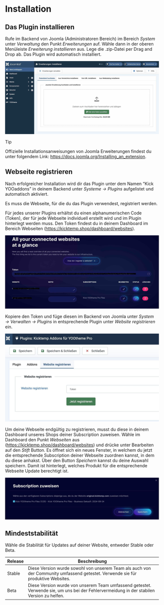 # Installation

## Das Plugin installieren

Rufe im Backend von Joomla (Administratoren Bereich) im Bereich *System* unter *Verwaltung* den Punkt *Erweiterungen* auf. Wähle dann in der oberen Menüleiste *Erweiterung installieren* aus. Lege die .zip-Datei per Drag and Drop ab. Das Plugin wird automatisch installiert.

![Installieren.jpeg](assets/JPEG/gettingstarted/Installieren.jpeg)

> [!TIP]
>Offizielle Installationsanweisungen von Joomla Erweiterungen findest du unter folgendem Link: https://docs.joomla.org/Installing_an_extension.

## Webseite registrieren

Nach erfolgreicher Installation wird dir das Plugin unter dem Namen “Kick YOOaddons” in deinem Backend unter *Systeme → Plugins* aufgelistet und automatisch aktiviert.

Es muss die Webseite, für die du das Plugin verwendest, registriert werden.

Für jedes unserer Plugins erhältst du einen alphanumerischen Code (Token), der für jede Webseite individuell erstellt wird und im Plugin hinterlegt werden muss.
Den Token findest du in deinem Dashboard im Bereich Webseiten (https://kicktemp.shop/dashboard/websites).

![Webseite_registrieren_1.jpeg](assets/JPEG/gettingstarted/Webseite_registrieren_1.jpeg)

Kopiere den Token und füge diesen im Backend von Joomla unter *System → Verwalten → Plugins* in entsprechende Plugin unter *Website registrieren* ein.

![Webseite_registrieren.jpeg](assets/JPEG/gettingstarted/Webseite_registrieren.jpeg)

Um deine Webseite endgültig zu registrieren, musst du diese in deinem Dashboard unseres Shops deiner Subscription zuweisen. Wähle im Dashboard den Punkt *Webseiten* aus (https://kicktemp.shop/dashboard/websites) und drücke unter Bearbeiten auf den *Stift* Button.
Es öffnet sich ein neues Fenster, in welchem du jetzt die entsprechende Subscription deiner Webseite zuordnen kannst, in dem du diese anhakst. Über den Button *Speichern* kannst du deine Auswahl speichern. Damit ist hinterlegt, welches Produkt für die entsprechende Webseite Update berechtigt ist.

![Webseite_registrieren_2.jpeg](assets/JPEG/gettingstarted/Webseite_registrieren_2.jpeg)

## Mindeststabilität

Wähle die Stabilität für Updates auf deiner Website, entweder Stable oder Beta.

| Release | Beschreibung                                                                                                                              |
|---------|-------------------------------------------------------------------------------------------------------------------------------------------|
| Stable  | Diese Version wurde sowohl von unserem Team als auch von der Community umfassend getestet. Verwende sie für produktive Websites.          |
| Beta    | Diese Version wurde von unserem Team umfassend getestet. Verwende sie, um uns bei der Fehlervermeidung in der stabilen Version zu helfen. |
